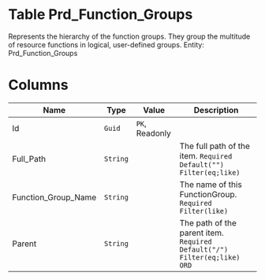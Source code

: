 # Table Prd_Function_Groups

Represents the hierarchy of the function groups. They group the multitude of resource functions in logical, user-defined groups. Entity: Prd_Function_Groups

# Columns

| Name | Type | Value | Description |
| - | - | - | --- |
|Id|`Guid`|`PK`, Readonly||
|Full_Path|`String`||The full path of the item. `Required` `Default("")` `Filter(eq;like)` |
|Function_Group_Name|`String`||The name of this FunctionGroup. `Required` `Filter(like)` |
|Parent|`String`||The path of the parent item. `Required` `Default("/")` `Filter(eq;like)` `ORD` |
